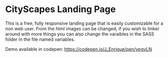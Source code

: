 # CityScapes Landing Page
This is a free, fully responsive landing page that is easily customizable for a non web user. From the html images can be changed, if you wish to tinker around with more things you can also change the varaibles in the SASS folder in the file named variables.

Demo available in codepen: https://codepen.io/J_Enrique/pen/ypgvLN
